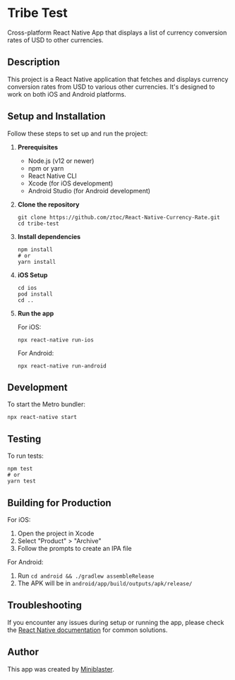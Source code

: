 # Tribe Test

Cross-platform React Native App that displays a list of currency conversion rates of USD to other currencies.

## Description

This project is a React Native application that fetches and displays currency conversion rates from USD to various other currencies. It's designed to work on both iOS and Android platforms.

## Setup and Installation

Follow these steps to set up and run the project:

1. **Prerequisites**

   - Node.js (v12 or newer)
   - npm or yarn
   - React Native CLI
   - Xcode (for iOS development)
   - Android Studio (for Android development)

2. **Clone the repository**

   ```
   git clone https://github.com/ztoc/React-Native-Currency-Rate.git
   cd tribe-test
   ```

3. **Install dependencies**

   ```
   npm install
   # or
   yarn install
   ```

4. **iOS Setup**

   ```
   cd ios
   pod install
   cd ..
   ```

5. **Run the app**

   For iOS:

   ```
   npx react-native run-ios
   ```

   For Android:

   ```
   npx react-native run-android
   ```

## Development

To start the Metro bundler:

```
npx react-native start
```

## Testing

To run tests:

```
npm test
# or
yarn test
```

## Building for Production

For iOS:

1. Open the project in Xcode
2. Select "Product" > "Archive"
3. Follow the prompts to create an IPA file

For Android:

1. Run `cd android && ./gradlew assembleRelease`
2. The APK will be in `android/app/build/outputs/apk/release/`

## Troubleshooting

If you encounter any issues during setup or running the app, please check the [React Native documentation](https://reactnative.dev/docs/environment-setup) for common solutions.

## Author

This app was created by [Miniblaster](https://github.com/miniblaster).

